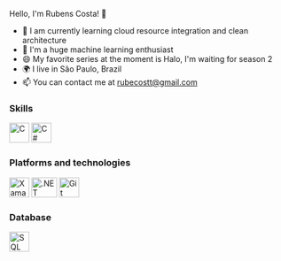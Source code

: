 Hello, I'm Rubens Costa! 👋


- 🌱 I am currently learning cloud resource integration and clean architecture
- 🤖 I'm a huge machine learning enthusiast
- 😄 My favorite series at the moment is Halo, I'm waiting for season 2
- 🌍 I live in São Paulo, Brazil
- 📫 You can contact me at rubecostt@gmail.com

### Skills
  
<p align="left">
<a href="https://docs.microsoft.com/en-us/cpp/?view=msvc-170" target="_blank" rel="noreferrer"><img src="https://raw.githubusercontent.com/danielcranney/readme-generator/main/public/icons/skills/c-colored.svg" width="36" height="36" alt="C" /></a>
<a href="https://learn.microsoft.com/pt-br/dotnet/csharp/" target="_blank" rel="noreferrer"><img src="https://raw.githubusercontent.com/danielcranney/readme-generator/main/public/icons/skills/csharp-colored.svg" width="36" height="36" alt="C#" /></a>
</p>

### Platforms and technologies

<p>
  <a href="https://learn.microsoft.com/pt-br/xamarin/" target="_blank" rel="noreferrer"><img src="https://cdn.jsdelivr.net/gh/devicons/devicon/icons/xamarin/xamarin-original.svg" width="36" height="36" alt="Xamarin Forms" /></a>
  <a href="https://learn.microsoft.com/pt-br/dotnet/" target="_blank" rel="noreferrer"><img src="https://cdn.jsdelivr.net/gh/devicons/devicon/icons/dot-net/dot-net-plain.svg" width="46" height="36" alt=".NET" /></a>
<a href="https://git-scm.com/doc" target="_blank" rel="noreferrer"><img src="https://cdn.jsdelivr.net/gh/devicons/devicon/icons/git/git-original.svg" width="36" height="36" alt="Git" /></a>
</p>

### Database

<p>
<a href="https://learn.microsoft.com/pt-br/sql/?view=sql-server-ver16" target="_blank" rel="noreferrer"><img src="https://img.icons8.com/?size=512&id=laYYF3dV0Iew&format=png" width="36" height="36" alt="SQL server" /></a>
</p>
